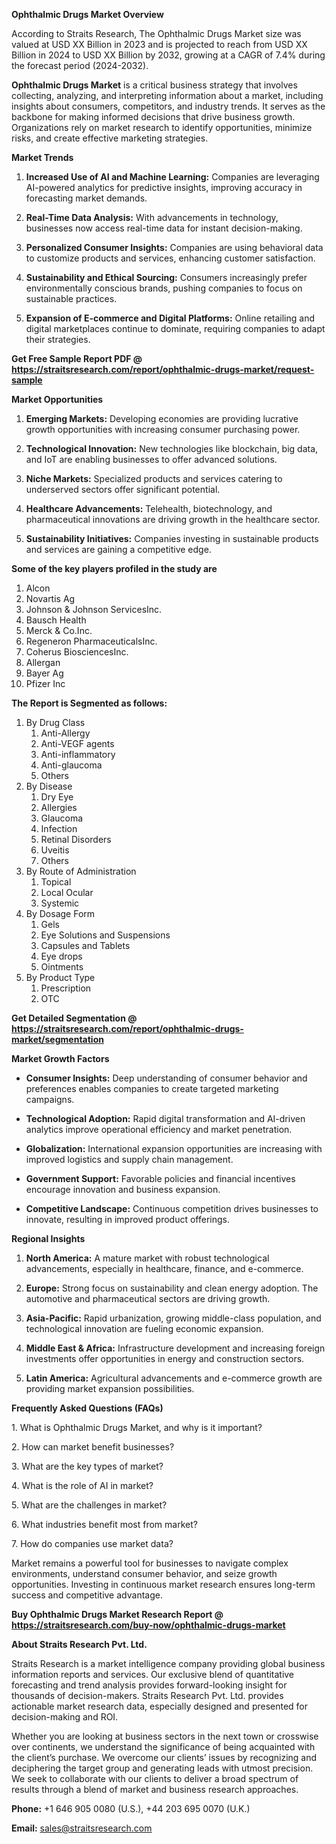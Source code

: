 <p><strong>Ophthalmic Drugs Market Overview</strong></p>
<p>According to Straits Research, The Ophthalmic Drugs Market size was valued at USD XX Billion in 2023 and is projected to reach from USD XX Billion in 2024 to USD XX Billion by 2032, growing at a CAGR of 7.4% during the forecast period (2024-2032).</p>
<p><strong>Ophthalmic Drugs Market</strong> is a critical business strategy that involves collecting, analyzing, and interpreting information about a market, including insights about consumers, competitors, and industry trends. It serves as the backbone for making informed decisions that drive business growth. Organizations rely on market research to identify opportunities, minimize risks, and create effective marketing strategies.</p>
<p><strong>Market Trends</strong></p>
<ol>
<li>
<p><strong>Increased Use of AI and Machine Learning:</strong> Companies are leveraging AI-powered analytics for predictive insights, improving accuracy in forecasting market demands.</p>
</li>
<li>
<p><strong>Real-Time Data Analysis:</strong> With advancements in technology, businesses now access real-time data for instant decision-making.</p>
</li>
<li>
<p><strong>Personalized Consumer Insights:</strong> Companies are using behavioral data to customize products and services, enhancing customer satisfaction.</p>
</li>
<li>
<p><strong>Sustainability and Ethical Sourcing:</strong> Consumers increasingly prefer environmentally conscious brands, pushing companies to focus on sustainable practices.</p>
</li>
<li>
<p><strong>Expansion of E-commerce and Digital Platforms:</strong> Online retailing and digital marketplaces continue to dominate, requiring companies to adapt their strategies.</p>
</li>
</ol>
<p><strong>Get Free Sample Report PDF @ <a href=https://straitsresearch.com/report/ophthalmic-drugs-market/request-sample>https://straitsresearch.com/report/ophthalmic-drugs-market/request-sample</a></strong></p>
<p><strong>Market Opportunities</strong></p>
<ol>
<li>
<p><strong>Emerging Markets:</strong> Developing economies are providing lucrative growth opportunities with increasing consumer purchasing power.</p>
</li>
<li>
<p><strong>Technological Innovation:</strong> New technologies like blockchain, big data, and IoT are enabling businesses to offer advanced solutions.</p>
</li>
<li>
<p><strong>Niche Markets:</strong> Specialized products and services catering to underserved sectors offer significant potential.</p>
</li>
<li>
<p><strong>Healthcare Advancements:</strong> Telehealth, biotechnology, and pharmaceutical innovations are driving growth in the healthcare sector.</p>
</li>
<li>
<p><strong>Sustainability Initiatives:</strong> Companies investing in sustainable products and services are gaining a competitive edge.</p>
</li>
</ol>
<div>
<div><strong>Some of the key players profiled in the study are</strong></div>
</div>
<p><ol>
<li>Alcon</li>
<li>Novartis Ag</li>
<li>Johnson &amp; Johnson ServicesInc.</li>
<li>Bausch Health</li>
<li>Merck &amp; Co.Inc.</li>
<li>Regeneron PharmaceuticalsInc.</li>
<li>Coherus BiosciencesInc.</li>
<li>Allergan</li>
<li>Bayer Ag</li>
<li>Pfizer Inc</li>
</ol>
<p></p></p>
<p><strong>The Report is Segmented as follows:</strong></p>
<p><ol>
<li>By Drug Class
<ol>
<li>Anti-Allergy</li>
<li>Anti-VEGF agents</li>
<li>Anti-inflammatory</li>
<li>Anti-glaucoma</li>
<li>Others</li>
</ol>
</li>
<li>By Disease
<ol>
<li>Dry Eye</li>
<li>Allergies</li>
<li>Glaucoma</li>
<li>Infection</li>
<li>Retinal Disorders</li>
<li>Uveitis</li>
<li>Others</li>
</ol>
</li>
<li>By Route of Administration
<ol>
<li>Topical</li>
<li>Local Ocular</li>
<li>Systemic</li>
</ol>
</li>
<li>By Dosage Form
<ol>
<li>Gels</li>
<li>Eye Solutions and Suspensions</li>
<li>Capsules and Tablets</li>
<li>Eye drops</li>
<li>Ointments</li>
</ol>
</li>
<li>By Product Type
<ol>
<li>Prescription</li>
<li>OTC</li>
</ol>
</li>
</ol></p>
<p><strong>Get Detailed Segmentation @ <a href=https://straitsresearch.com/report/ophthalmic-drugs-market/segmentation>https://straitsresearch.com/report/ophthalmic-drugs-market/segmentation</a></strong></p>
<p><strong>Market Growth Factors</strong></p>
<ul>
<li>
<p><strong>Consumer Insights:</strong> Deep understanding of consumer behavior and preferences enables companies to create targeted marketing campaigns.</p>
</li>
<li>
<p><strong>Technological Adoption:</strong> Rapid digital transformation and AI-driven analytics improve operational efficiency and market penetration.</p>
</li>
<li>
<p><strong>Globalization:</strong> International expansion opportunities are increasing with improved logistics and supply chain management.</p>
</li>
<li>
<p><strong>Government Support:</strong> Favorable policies and financial incentives encourage innovation and business expansion.</p>
</li>
<li>
<p><strong>Competitive Landscape:</strong> Continuous competition drives businesses to innovate, resulting in improved product offerings.</p>
</li>
</ul>
<p><strong>Regional Insights</strong></p>
<ol>
<li>
<p><strong>North America:</strong> A mature market with robust technological advancements, especially in healthcare, finance, and e-commerce.</p>
</li>
<li>
<p><strong>Europe:</strong> Strong focus on sustainability and clean energy adoption. The automotive and pharmaceutical sectors are driving growth.</p>
</li>
<li>
<p><strong>Asia-Pacific:</strong> Rapid urbanization, growing middle-class population, and technological innovation are fueling economic expansion.</p>
</li>
<li>
<p><strong>Middle East &amp; Africa:</strong> Infrastructure development and increasing foreign investments offer opportunities in energy and construction sectors.</p>
</li>
<li>
<p><strong>Latin America:</strong> Agricultural advancements and e-commerce growth are providing market expansion possibilities.</p>
</li>
</ol>
<p><strong>Frequently Asked Questions (FAQs)</strong></p>
<p>1. What is Ophthalmic Drugs Market, and why is it important?</p>
<p>2. How can market benefit businesses?</p>
<p>3. What are the key types of market?</p>
<p>4. What is the role of AI in market?</p>
<p>5. What are the challenges in market?</p>
<p>6. What industries benefit most from market?</p>
<p>7. How do companies use market data?</p>
<p>Market remains a powerful tool for businesses to navigate complex environments, understand consumer behavior, and seize growth opportunities. Investing in continuous market research ensures long-term success and competitive advantage.</p>
<p><strong>Buy Ophthalmic Drugs Market Research Report @ <a href=https://straitsresearch.com/buy-now/ophthalmic-drugs-market>https://straitsresearch.com/buy-now/ophthalmic-drugs-market</a></strong></p>
<p><strong>About Straits Research Pvt. Ltd.</strong></p>
<p>Straits Research is a market intelligence company providing global business information reports and services. Our exclusive blend of quantitative forecasting and trend analysis provides forward-looking insight for thousands of decision-makers. Straits Research Pvt. Ltd. provides actionable market research data, especially designed and presented for decision-making and ROI.</p>
<p>Whether you are looking at business sectors in the next town or crosswise over continents, we understand the significance of being acquainted with the client&rsquo;s purchase. We overcome our clients&rsquo; issues by recognizing and deciphering the target group and generating leads with utmost precision. We seek to collaborate with our clients to deliver a broad spectrum of results through a blend of market and business research approaches.</p>
<p><strong>Phone:</strong> +1 646 905 0080 (U.S.), +44 203 695 0070 (U.K.)</p>
<p><strong>Email:</strong> <u><a href=mailto:sales@straitsresearch.com>sales@straitsresearch.com</a></u></p>
